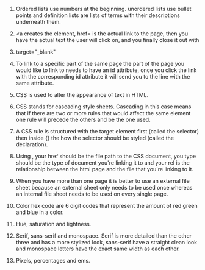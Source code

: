 1. Ordered lists use numbers at the beginning. unordered lists use bullet points and definition lists are lists of terms with their descriptions underneath them.
2. <a creates the element, href= is the actual link to the page, then you have the actual text the user will click on, and you finally close it out with </a>
3. target="_blank"
4. To link to a specific part of the same page the part of the page you would like to link to needs to have an id attribute, once you click the link with the corresponding id attribute it will send you to the line with the same attribute.




1. CSS is used to alter the appearance of text in HTML.
2. CSS stands for cascading style sheets. Cascading in this case means that if there are two or more rules that would affect the same element one rule will precede the others and be the one used.
3. A CSS rule is structured with the target element first (called the selector) then inside {} the how the selector should be styled (called the declaration).
4. Using <link>, your href should be the file path to the CSS document, you type should be the type of document you're linking it to and your rel is the relationship between the html page and the file that you're linking to it.
5. When you have more than one page it is better to use an external file sheet because an external sheet only needs to be used once whereas an internal file sheet needs to be used on every single page.
6. Color hex code are 6 digit codes that represent the amount of red green and blue in a color.
7. Hue, saturation and lightness.
8. Serif, sans-serif and monospace. Serif is more detailed than the other three and has a more stylized look, sans-serif have a straight clean look and monospace letters have the exact same width as each other.
9. Pixels, percentages and ems.

